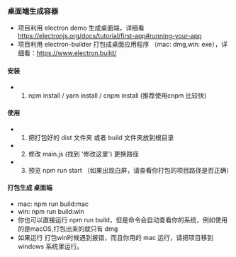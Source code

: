 ### 桌面端生成容器
- 项目利用 electron demo 生成桌面端，详细看 https://electronjs.org/docs/tutorial/first-app#running-your-app
- 项目利用 electron-builder 打包成桌面应用程序 （mac: dmg,win: exe），详细看：https://www.electron.build/

#### 安装
- 1. npm install / yarn install / cnpm install (推荐使用cnpm  比较快)

#### 使用
- 1. 把打包好的 dist 文件夹 或者 build 文件夹放到根目录
- 2. 修改 main.js (找到 '修改这里') 更换路径
- 3. 预览 npm run start （如果出现白屏，请查看你打包的项目路径是否正确）

#### 打包生成 桌面端
- mac: npm run build:mac
- win: npm run build:win
- 你也可以直接运行 npm run build，但是命令会自动查看你的系统，例如使用的是macOS,打包出来的就只有 dmg
- 如果运行 打包win时候遇到报错，而且你用的 mac 运行，请把项目移到 windows 系统里运行。